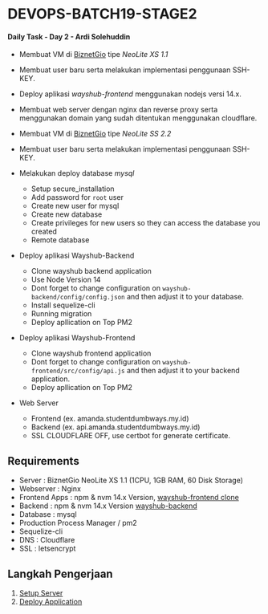 # DEVOPS-BATCH19-STAGE2
#### Daily Task - Day 2 - Ardi Solehuddin

- Membuat VM di [BiznetGio](biznetgio.com) tipe _NeoLite XS 1.1_ 
- Membuat user baru serta melakukan implementasi penggunaan SSH-KEY. 
- Deploy aplikasi _wayshub-frontend_ menggunakan nodejs versi 14.x.
- Membuat web server dengan nginx dan reverse proxy serta menggunakan domain yang sudah ditentukan menggunakan cloudflare.

- Membuat VM di [BiznetGio](biznetgio.com) tipe _NeoLite SS 2.2_ 
- Membuat user baru serta melakukan implementasi penggunaan SSH-KEY. 
- Melakukan deploy database _mysql_
    - Setup secure_installation
	- Add password for `root` user
	- Create new user for mysql
	- Create new database
	- Create privileges for new users so they can access the database you created
    - Remote database 
- Deploy aplikasi Wayshub-Backend 
	- Clone wayshub backend application
	- Use Node Version 14
	- Dont forget to change configuration on `wayshub-backend/config/config.json` and then adjust it to your database.
	- Install sequelize-cli 
	- Running migration
	- Deploy apllication on Top PM2

- Deploy aplikasi Wayshub-Frontend
	- Clone wayshub frontend application
	- Dont forget to change configuration on `wayshub-frontend/src/config/api.js` and then adjust it to your backend application.
	- Deploy apllication on Top PM2

- Web Server
	- Frontend (ex. amanda.studentdumbways.my.id)
	- Backend (ex. api.amanda.studentdumbways.my.id)
	- SSL CLOUDFLARE OFF, use certbot for generate certificate. 

## Requirements
- Server : BiznetGio NeoLite XS 1.1 (1CPU, 1GB RAM, 60 Disk Storage)
- Webserver : Nginx
- Frontend Apps : npm & nvm 14.x Version, [wayshub-frontend clone](https://github.com/dumbwaysdev/wayshub-frontend)
- Backend : npm & nvm 14.x Version [wayshub-backend](https://github.com/dumbwaysdev/wayshub-backend)
- Database : mysql
- Production Process Manager / pm2
- Sequelize-cli
- DNS : Cloudflare
- SSL : letsencrypt

## Langkah Pengerjaan 
1. [Setup Server](setup-server.md)
2. [Deploy Application](deploy-application.md)
